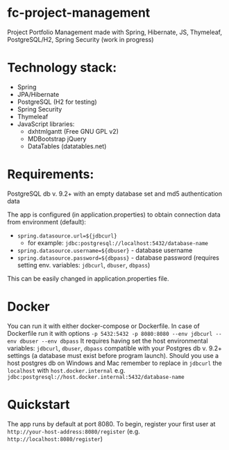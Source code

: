 # fc-project-management
Project Portfolio Management made with Spring, Hibernate, JS, Thymeleaf, PostgreSQL/H2, Spring Security (work in progress)

# Technology stack:
- Spring
- JPA/Hibernate
- PostgreSQL (H2 for testing)
- Spring Security
- Thymeleaf
- JavaScript libraries:
    - dxhtmlgantt (Free GNU GPL v2)
    - MDBootstrap jQuery
    - DataTables (datatables.net)

# Requirements:
PostgreSQL db v. 9.2+ with an empty database set and md5 authentication data

The app is configured (in application.properties) to obtain connection data from environment (default):
* `spring.datasource.url=${jdbcurl}` 
  -  for example: `jdbc:postgresql://localhost:5432/database-name`
* `spring.datasource.username=${dbuser}` - database username
* `spring.datasource.password=${dbpass}` - database password
(requires setting env. variables: `jdbcurl`, `dbuser`, `dbpass`)

This can be easily changed in application.properties file.

# Docker
You can run it with either docker-compose or Dockerfile. In case of Dockerfile run it with options `-p 5432:5432 -p 8080:8080 --env jdbcurl --env dbuser --env dbpass`
It requires having set the host environmental variables: `jdbcurl`, `dbuser`, `dbpass` compatible with your Postgres db v. 9.2+ settings (a database must exist before program launch).
Should you use a host postgres db on Windows and Mac remember to replace in `jdbcurl` the `localhost` with `host.docker.internal` e.g. `jdbc:postgresql://host.docker.internal:5432/database-name`

# Quickstart

The app runs by default at port 8080.
To begin, register your first user at `http://your-host-address:8080/register` (e.g. `http://localhost:8080/register`)